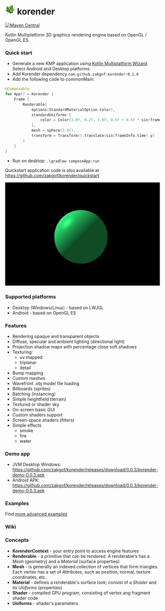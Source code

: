 # ![Korender](doc/korender32.png) korender
[![Maven Central](https://maven-badges.herokuapp.com/maven-central/com.github.zakgof/korender/badge.svg)](https://maven-badges.herokuapp.com/maven-central/com.github.zakgof/korender)

Kotlin Multiplatform 3D graphics rendering engine based on OpenGL / OpenGL ES.

### Quick start

- Generate a new KMP application using [Kotlin Multiplatform Wizard](https://kmp.jetbrains.com/). Select Android and Desktop platforms.
- Add Korender dependency `com.github.zakgof:korender:0.1.0`
- Add the following code to commonMain:
 
````kotlin
@Composable
fun App() = Korender {
    Frame {
        Renderable(
            options(StandardMaterialOption.Color),
            standardUniforms {
                color = Color(1.0f, 0.2f, 1.0f, 0.5f + 0.5f * sin(frameInfo.time))
            },
            mesh = sphere(2.0f),
            transform = Transform().translate(sin(frameInfo.time).y)
        )
    }
}
````
 - Run on desktop: `.\gradlew composeApp:run`

Quickstart application code is also available at https://github.com/zakgof/korender/quickstart

![Korender](doc/quickstart.jpg)

### Supported platforms
- Desktop (Windows/Linux) - based on LWJGL 
- Android - based on OpenGL ES

### Features
- Rendering opaque and transparent objects
- Diffuse, specular and ambient lighting (directional light)
- Projection shadow maps with percentage close soft shadows
- Texturing:
  - uv mapped
  - triplanar
  - detail
- Bump mapping
- Custom meshes
- Wavefront .obj model file loading
- Billboards (sprites)
- Batching (instancing)
- Simple heightfield (terrain)
- Textured or shader sky
- On-screen basic GUI
- Custom shaders support
- Screen-space shaders (filters)
- Simple effects
  - smoke
  - fire
  - water

### Demo app

- JVM Desktop Windows: https://github.com/zakgof/korender/releases/download/0.0.3/korender-demo-0.0.3.apk
- Android APK: https://github.com/zakgof/korender/releases/download/0.0.3/korender-demo-0.0.3.apk

### Examples
Find [more advanced examples](https://github.com/zakgof/korender/tree/main/korender-framework/examples/src/commonMain/kotlin)

### Wiki

### Concepts
- **KorenderContext** - your entry point to access engine features
- **Renderable** - a primitive that can be rendered. A renderable's has a *Mesh* (geometry) and a *Material* (surface properties)
- **Mesh** - is generally an indexed collection of vertices that form triangles. Each vertex has a set of *Attributes*, such as position, normal, texture coordinates, etc.
- **Material** - defines a renderable's surface look; consist of a *Shader* and its *Uniforms* (properties)
- **Shader** - compiled GPU program, consisting of vertex ang fragment shader code
- **Uniforms** - shader's parameters